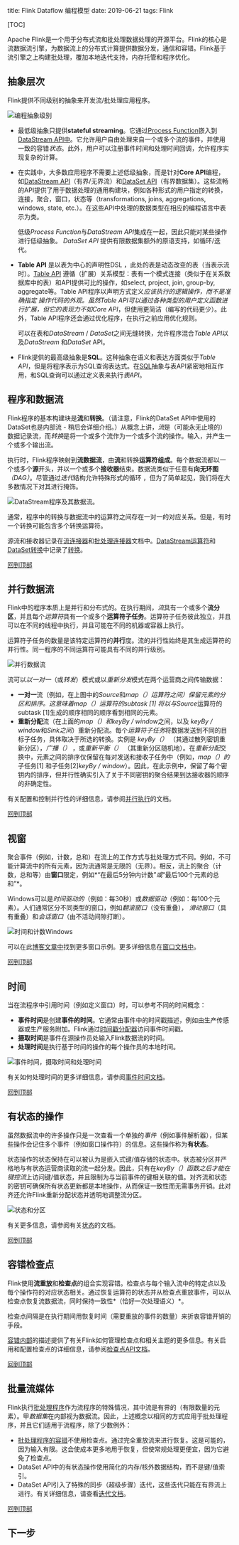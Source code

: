 title: Flink Dataflow 编程模型
date: 2019-06-21
tags: Flink

[TOC]

Apache Flink是一个用于分布式流和批处理数据处理的开源平台。Flink的核心是流数据流引擎，为数据流上的分布式计算提供数据分发，通信和容错。Flink基于流引擎之上构建批处理，覆加本地迭代支持，内存托管和程序优化。

## 抽象层次

Flink提供不同级别的抽象来开发流/批处理应用程序。

![编程抽象级别](https://ci.apache.org/projects/flink/flink-docs-release-1.8/fig/levels_of_abstraction.svg)

- 最低级抽象只提供**stateful streaming**。它通过[Process Function](https://ci.apache.org/projects/flink/flink-docs-release-1.8/dev/stream/operators/process_function.html)嵌入到[DataStream API中](https://ci.apache.org/projects/flink/flink-docs-release-1.8/dev/datastream_api.html)。它允许用户自由处理来自一个或多个流的事件，并使用一致的容错*状态*。此外，用户可以注册事件时间和处理时间回调，允许程序实现复杂的计算。

- 在实践中，大多数应用程序不需要上述低级抽象，而是针对**Core API**编程， 如[DataStream API](https://ci.apache.org/projects/flink/flink-docs-release-1.8/dev/datastream_api.html)（有界/无界流）和[DataSet API](https://ci.apache.org/projects/flink/flink-docs-release-1.8/dev/batch/index.html)（有界数据集）。这些流畅的API提供了用于数据处理的通用构建块，例如各种形式的用户指定的转换，连接，聚合，窗口，状态等（transformations, joins, aggregations, windows, state, etc.）。在这些API中处理的数据类型在相应的编程语言中表示为类。

  低级*Process Function*与*DataStream API*集成在一起，因此只能对某些操作进行低级抽象。 *DataSet API* 提供有限数据集额外的原语支持，如循环/迭代。

- **Table API** 是以表为中心的声明性DSL ，此处的表是动态改变的表（当表示流时）。[Table API](https://ci.apache.org/projects/flink/flink-docs-release-1.8/dev/table_api.html) 遵循（扩展）关系模型：表有一个模式连接（类似于在关系数据库中的表）和API提供可比的操作，如select, project, join, group-by, aggregate等。Table API程序以声明方式定义*应该执行的逻辑操作，*而不是准确指定 *操作代码的外观*。虽然Table API可以通过各种类型的用户定义函数进行扩展，但它的表现力不如*Core API*，但使用更简洁（编写的代码更少）。此外，Table API程序还会通过优化程序，在执行之前应用优化规则。

  可以在表和*DataStream* / *DataSet*之间无缝转换，允许程序混合*Table API*以及*DataStream* 和*DataSet* API。

- Flink提供的最高级抽象是**SQL**。这种抽象在语义和表达方面类似于*Table API*，但是将程序表示为SQL查询表达式。在[SQL](https://ci.apache.org/projects/flink/flink-docs-release-1.8/dev/table_api.html#sql)抽象与表API紧密地相互作用，和SQL查询可以通过定义表来执行*表API*。

## 程序和数据流

Flink程序的基本构建块是**流**和**转换**。（请注意，Flink的DataSet API中使用的DataSet也是内部流 - 稍后会详细介绍。）从概念上讲，*流*是（可能永无止境的）数据记录流，而*转换*是将一个或多个流作为一个或多个流的操作。输入，并产生一个或多个输出流。

执行时，Flink程序映射到**流数据流**，由**流**和转换**运算符组成**。每个数据流都以一个或多个**源**开头，并以一个或多个**接收器**结束。数据流类似于任意有**向无环图** *（DAG）*。尽管通过*迭代*结构允许特殊形式的循环 ，但为了简单起见，我们将在大多数情况下对其进行掩饰。

![DataStream程序及其数据流。](https://ci.apache.org/projects/flink/flink-docs-release-1.8/fig/program_dataflow.svg)

通常，程序中的转换与数据流中的运算符之间存在一对一的对应关系。但是，有时一个转换可能包含多个转换运算符。

源流和接收器记录在[流连接器](https://ci.apache.org/projects/flink/flink-docs-release-1.8/dev/connectors/index.html)和[批处理连接器](https://ci.apache.org/projects/flink/flink-docs-release-1.8/dev/batch/connectors.html)文档中。[DataStream运算符](https://ci.apache.org/projects/flink/flink-docs-release-1.8/dev/stream/operators/index.html)和[DataSet转换](https://ci.apache.org/projects/flink/flink-docs-release-1.8/dev/batch/dataset_transformations.html)中记录了[转换](https://ci.apache.org/projects/flink/flink-docs-release-1.8/dev/batch/dataset_transformations.html)。

[ 回到顶部](https://ci.apache.org/projects/flink/flink-docs-release-1.8/concepts/programming-model.html#top)

## 并行数据流

Flink中的程序本质上是并行和分布式的。在执行期间，*流*具有一个或多个**流分区**，并且每个*运算符*具有一个或多个**运算符子任务**。运算符子任务彼此独立，并且可以在不同的线程中执行，并且可能在不同的机器或容器上执行。

运算符子任务的数量是该特定运算符的**并行**度。流的并行性始终是其生成运算符的并行性。同一程序的不同运算符可能具有不同的并行级别。

![并行数据流](https://ci.apache.org/projects/flink/flink-docs-release-1.8/fig/parallel_dataflow.svg)

流可以*以一对一*（或*转发*）模式或以*重新分发*模式在两个运营商之间传输数据：

- **一对一**流（例如，在上图中的*Source*和*map（）*运算符之间）保留元素的分区和排序。这意味着*map（）*运算符的subtask [1] 将以与*Source*运算符的subtask [1]生成的顺序相同的顺序看到相同的元素。
- **重新分配**流（在上面的*map（）*和*keyBy / window*之间，以及 *keyBy / window*和*Sink之间*）重新分配流。每个*运算符子任务*将数据发送到不同的目标子任务，具体取决于所选的转换。实例是 *keyBy（）* （其通过散列密钥重新分区），*广播（）* ，或*重新平衡（）* （其重新分区随机地）。在*重新分配*交换中，元素之间的排序仅保留在每对发送和接收子任务中（例如，*map（）的*子任务[1] 和子任务[2]*keyBy / window*）。因此，在此示例中，保留了每个密钥内的排序，但并行性确实引入了关于不同密钥的聚合结果到达接收器的顺序的非确定性。

有关配置和控制并行性的详细信息，请参阅[并行执行](https://ci.apache.org/projects/flink/flink-docs-release-1.8/dev/parallel.html)的文档。

[ 回到顶部](https://ci.apache.org/projects/flink/flink-docs-release-1.8/concepts/programming-model.html#top)

## 视窗

聚合事件（例如，计数，总和）在流上的工作方式与批处理方式不同。例如，不可能计算流中的所有元素，因为流通常是无限的（无界）。相反，流上的聚合（计数，总和等）由**窗口**限定，例如*“在最后5分钟内计数”*或*“最后100个元素的总和”*。

Windows可以是*时间驱动的*（例如：每30秒）或*数据驱动*（例如：每100个元素）。人们通常区分不同类型的窗口，例如*翻滚窗口*（没有重叠）， *滑动窗口*（具有重叠）和*会话窗口*（由不活动间隙打断）。

![时间和计数Windows](https://ci.apache.org/projects/flink/flink-docs-release-1.8/fig/windows.svg)

可以在此[博客文章中](https://flink.apache.org/news/2015/12/04/Introducing-windows.html)找到更多窗口示例。更多详细信息在[窗口文档中](https://ci.apache.org/projects/flink/flink-docs-release-1.8/dev/stream/operators/windows.html)。

[ 回到顶部](https://ci.apache.org/projects/flink/flink-docs-release-1.8/concepts/programming-model.html#top)

## 时间

当在流程序中引用时间（例如定义窗口）时，可以参考不同的时间概念：

- **事件时间**是创建**事件的时间**。它通常由事件中的时间戳描述，例如由生产传感器或生产服务附加。Flink通过[时间戳分配器](https://ci.apache.org/projects/flink/flink-docs-release-1.8/dev/event_timestamps_watermarks.html)访问事件时间戳。
- **摄取时间**是事件在源操作员处输入Flink数据流的时间。
- **处理时间**是执行基于时间的操作的每个操作员的本地时间。

![事件时间，摄取时间和处理时间](https://ci.apache.org/projects/flink/flink-docs-release-1.8/fig/event_ingestion_processing_time.svg)

有关如何处理时间的更多详细信息，请参阅[事件时间文档](https://ci.apache.org/projects/flink/flink-docs-release-1.8/dev/event_time.html)。

[ 回到顶部](https://ci.apache.org/projects/flink/flink-docs-release-1.8/concepts/programming-model.html#top)

## 有状态的操作

虽然数据流中的许多操作只是一次查看一个单独的*事件*（例如事件解析器），但某些操作会记住多个事件（例如窗口操作符）的信息。这些操作称为**有状态**。

状态操作的状态保持在可以被认为是嵌入式键/值存储的状态中。状态被分区并严格地与有状态运营商读取的流一起分发。因此，只有在*keyBy（）*函数之后才能在*键控流*上访问键/值状态，并且限制为与当前事件的键相关联的值。对齐流和状态的密钥可确保所有状态更新都是本地操作，从而保证一致性而无需事务开销。此对齐还允许Flink重新分配状态并透明地调整流分区。

![状态和分区](https://ci.apache.org/projects/flink/flink-docs-release-1.8/fig/state_partitioning.svg)

有关更多信息，请参阅有关[状态](https://ci.apache.org/projects/flink/flink-docs-release-1.8/dev/stream/state/index.html)的文档。

[ 回到顶部](https://ci.apache.org/projects/flink/flink-docs-release-1.8/concepts/programming-model.html#top)

## 容错检查点

Flink使用**流重放**和**检查点**的组合实现容错。检查点与每个输入流中的特定点以及每个操作符的对应状态相关。通过恢复运算符的状态并从检查点重放事件，可以从检查点恢复流数据流，同时保持一致性*（恰好一次处理语义）*。

检查点间隔是在执行期间用恢复时间（需要重放的事件的数量）来折衷容错开销的手段。

[容错内部](https://ci.apache.org/projects/flink/flink-docs-release-1.8/internals/stream_checkpointing.html)的描述提供了有关Flink如何管理检查点和相关主题的更多信息。有关启用和配置检查点的详细信息，请参阅[检查点API文档](https://ci.apache.org/projects/flink/flink-docs-release-1.8/dev/stream/state/checkpointing.html)。

[ 回到顶部](https://ci.apache.org/projects/flink/flink-docs-release-1.8/concepts/programming-model.html#top)

## 批量流媒体

Flink执行[批处理程序](https://ci.apache.org/projects/flink/flink-docs-release-1.8/dev/batch/index.html)作为流程序的特殊情况，其中流是有界的（有限数量的元素）。甲*数据集*在内部视为数据流。因此，上述概念以相同的方式应用于批处理程序，并且它们适用于流程序，除了少数例外：

- [批处理程序的容错](https://ci.apache.org/projects/flink/flink-docs-release-1.8/dev/batch/fault_tolerance.html)不使用检查点。通过完全重放流来进行恢复。这是可能的，因为输入有限。这会使成本更多地用于恢复，但使常规处理更便宜，因为它避免了检查点。
- DataSet API中的有状态操作使用简化的内存/核外数据结构，而不是键/值索引。
- DataSet API引入了特殊的同步（超级步骤）迭代，这些迭代只能在有界流上进行。有关详细信息，请查看[迭代文档](https://ci.apache.org/projects/flink/flink-docs-release-1.8/dev/batch/iterations.html)。

[ 回到顶部](https://ci.apache.org/projects/flink/flink-docs-release-1.8/concepts/programming-model.html#top)

## 下一步